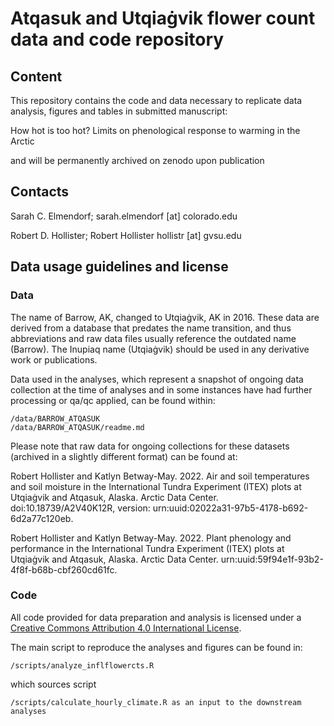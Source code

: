 # Atqasuk and Utqiaġvik flower count data and code repository

## Content
This repository contains the code and data necessary to replicate data analysis, figures and tables in submitted manuscript:

How hot is too hot? Limits on phenological response to warming in the Arctic

and will be permanently archived on zenodo upon publication
## Contacts
Sarah C. Elmendorf; sarah.elmendorf [at] colorado.edu


Robert D. Hollister; Robert Hollister hollistr [at] gvsu.edu

## Data usage guidelines and license 
### Data
The name of Barrow, AK, changed to Utqiaġvik, AK in 2016. These data are derived from a database that predates the name transition, and thus abbreviations and raw data files usually reference the outdated name (Barrow). The Inupiaq name (Utqiaġvik) should be used in any derivative work or publications.

Data used in the analyses, which represent a snapshot of ongoing data collection at the time of analyses and in some instances have had further processing or qa/qc applied, can be found within:

```
/data/BARROW_ATQASUK
/data/BARROW_ATQASUK/readme.md
```

Please note that raw data for ongoing collections for these datasets (archived in a slightly different format) can be found at:

Robert Hollister and Katlyn Betway-May. 2022. Air and soil temperatures and soil moisture in the International Tundra Experiment (ITEX) plots at Utqiaġvik and Atqasuk, Alaska. Arctic Data Center. doi:10.18739/A2V40K12R, version: urn:uuid:02022a31-97b5-4178-b692-6d2a77c120eb.

Robert Hollister and Katlyn Betway-May. 2022. Plant phenology and performance in the International Tundra Experiment (ITEX) plots at Utqiaġvik and Atqasuk, Alaska. Arctic Data Center. urn:uuid:59f94e1f-93b2-4f8f-b68b-cbf260cd61fc.

### Code
All code provided for data preparation and analysis is licensed under a [Creative Commons Attribution 4.0 International License](http://creativecommons.org/licenses/by/4.0/).

The main script to reproduce the analyses and figures can be found in:
```
/scripts/analyze_inflflowercts.R
```
which sources script 
```
/scripts/calculate_hourly_climate.R as an input to the downstream analyses
```
